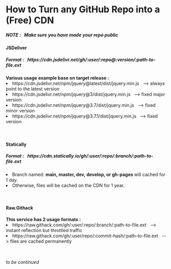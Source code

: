 <h1> How to Turn any GitHub Repo into a (Free) CDN </h1>
<h5><em> NOTE : &nbsp Make sure you have made your repo public </em></h5>

<h4> JSDeliver </h4>
<h5> Format : &nbsp https://cdn.jsdelivr.net/gh/:user/:repo@:version/:path-to-file.ext </h5>
<strong> Various usage example base on target release : </strong>
<br>
<li> https://cdn.jsdelivr.net/npm/jquery@latest/dist/jquery.min.js &nbsp --> always point to the latest version </li>
<li> https://cdn.jsdelivr.net/npm/jquery@3/dist/jquery.min.js &nbsp --> fixed major version </li>
<li> https://cdn.jsdelivr.net/npm/jquery@3.7/dist/jquery.min.js &nbsp --> fixed minor version </li>
<li> https://cdn.jsdelivr.net/npm/jquery@3.7.1/dist/jquery.min.js &nbsp --> fixed version </li>
<br><br>

<h4> Statically </h4>
<h5> Format : &nbsp https://cdn.statically.io/gh/:user/:repo/:branch/:path-to-file.ext </h5>
<li> Branch named: <strong> main, master, dev, develop, or gh-pages </strong> will cached for 1 day. </li>
<li> Otherwise, files will be cached on the CDN for 1 year. </li>
<br><br>

<h4> Raw.Githack </h4>
<strong> This service has 2 usage formats : </strong>
<br>
<li> https://raw.githack.com/gh/:user/:repo/:branch/:path-to-file.ext &nbsp --> instant reflection but throttled traffic </li>
<li> https://raw.githack.com/gh/:user/repo/:commit-hash/:path-to-file.ext &nbsp --> files are cached permanently </li>
<br><br>

<em> to be continued </em>
